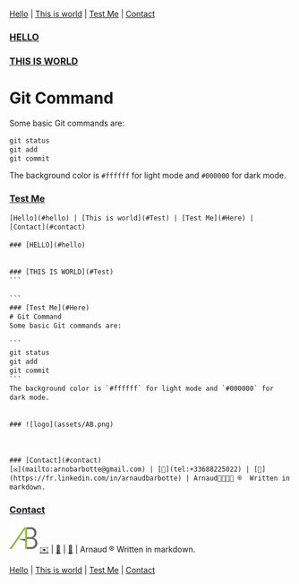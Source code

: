 [Hello](#hello) | [This is world](#Test) | [Test Me](#Here) | [Contact](#contact)

### [HELLO](#hello)


### [THIS IS WORLD](#Test)


# Git Command
Some basic Git commands are:

```
git status
git add
git commit
```
The background color is `#ffffff` for light mode and `#000000` for dark mode.


### [Test Me](#Here)
````
[Hello](#hello) | [This is world](#Test) | [Test Me](#Here) | [Contact](#contact)

### [HELLO](#hello)


### [THIS IS WORLD](#Test)
```

```
### [Test Me](#Here)
# Git Command
Some basic Git commands are:

```
git status
git add
git commit
```
The background color is `#ffffff` for light mode and `#000000` for dark mode.


### ![logo](assets/AB.png)



### [Contact](#contact)
[✉️](mailto:arnobarbotte@gmail.com) | [📱](tel:+33688225022) | [🔗](https://fr.linkedin.com/in/arnaudbarbotte) | Arnaud ®  Written in markdown.
````

### [Contact](#contact)
![logo](assets/AB.png)
[✉️](mailto:arnobarbotte@gmail.com) | [📱](tel:+33688225022) | [🔗](https://fr.linkedin.com/in/arnaudbarbotte) | Arnaud ®  Written in markdown.

[Hello](#hello) | [This is world](#Test) | [Test Me](#Here) | [Contact](#contact)
